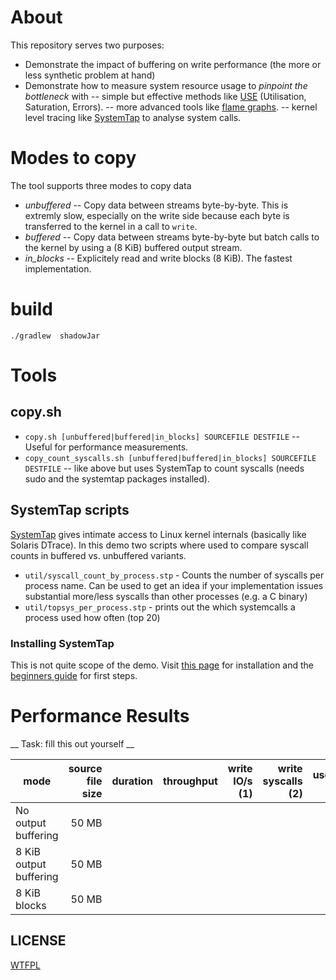 About
======

This repository serves two purposes:
- Demonstrate the impact of buffering on write performance (the more or less synthetic problem at hand)
- Demonstrate how to measure system resource usage to *pinpoint the bottleneck* with
-- simple but effective methods like  [USE](http://www.brendangregg.com/usemethod.html) (Utilisation, Saturation, Errors).
-- more advanced tools like [flame graphs](https://github.com/brendangregg/FlameGraph).
-- kernel level tracing like [SystemTap](https://www.sourceware.org/systemtap) to analyse system calls.

Modes to copy
==============
The tool supports three modes to copy data
* *unbuffered* -- Copy data between streams byte-by-byte. This is extremly slow, especially on the write side because each byte is transferred to the kernel in a call to `write`.
* *buffered* -- Copy data between streams byte-by-byte but batch calls to the kernel by using a (8 KiB) buffered output stream.
* *in_blocks* -- Explicitely read and write blocks (8 KiB). The fastest implementation.

build
=======

`./gradlew  shadowJar`

Tools
=========

copy.sh
-----------

* `copy.sh [unbuffered|buffered|in_blocks] SOURCEFILE DESTFILE` -- Useful for performance measurements.
* `copy_count_syscalls.sh [unbuffered|buffered|in_blocks] SOURCEFILE DESTFILE` -- like above but uses SystemTap to count syscalls (needs sudo and the systemtap packages installed).

SystemTap scripts
----------------

[SystemTap](https://www.sourceware.org/systemtap) gives intimate access to Linux kernel internals (basically like Solaris DTrace). In this demo two scripts where used to compare syscall counts in buffered vs. unbuffered variants.

* `util/syscall_count_by_process.stp` - Counts the number of syscalls per process name. Can be used to get an idea if your implementation issues substantial more/less syscalls than other processes (e.g. a C  binary)
* `util/topsys_per_process.stp` -  prints out the  which systemcalls a process used how often (top 20)  


### Installing SystemTap

This is not quite scope of the demo. Visit [this page](https://sourceware.org/systemtap/getinvolved.html) for installation and the [beginners guide](https://www.sourceware.org/systemtap/SystemTap_Beginners_Guide) for first steps.

Performance Results
===================

__ Task: fill this out yourself __

| mode                   | source file size   | duration | throughput|write IO/s (1)| write syscalls (2)   | userland (s) | kernel (s) |
|------------------------|-------------------:|---------:|----------:|-------------:|---------------------:|-------------:|-----------:|
| No output buffering    |  50 MB             |          |           |              |                      |              |            |
| 8 KiB output buffering |  50 MB             |          |           |              |                      |              |            |
| 8 KiB blocks           |  50 MB             |          |           |              |                      |              |            |


LICENSE
-----------

[WTFPL](http://www.wtfpl.net/about/)
